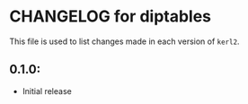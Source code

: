 # CHANGELOG for diptables

This file is used to list changes made in each version of `kerl2`.

## 0.1.0:

* Initial release
